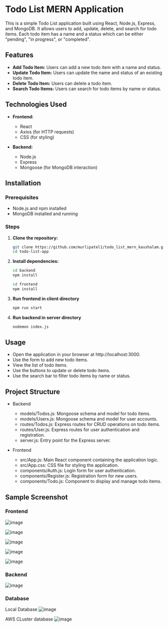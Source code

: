 # Todo List MERN Application

This is a simple Todo List application built using React, Node.js, Express, and MongoDB. It allows users to add, update, delete, and search for todo items. Each todo item has a name and a status which can be either "pending", "in progress", or "completed".

## Features

- **Add Todo Item:** Users can add a new todo item with a name and status.
- **Update Todo Item:** Users can update the name and status of an existing todo item.
- **Delete Todo Item:** Users can delete a todo item.
- **Search Todo Items:** Users can search for todo items by name or status.

## Technologies Used

- **Frontend:**
  - React
  - Axios (for HTTP requests)
  - CSS (for styling)

- **Backend:**
  - Node.js
  - Express
  - Mongoose (for MongoDB interaction)

## Installation

### Prerequisites

- Node.js and npm installed
- MongoDB installed and running

### Steps

1. **Clone the repository:**

   ```bash
   git clone https://github.com/murlipatel1/todo_list_mern_kaushalam.git
   cd todo-list-app

2. **Install dependencies:**
    ```bash
    cd backend
    npm install
    ```

    ```bash
    cd frontend
    npm install
    ```

3. **Run frontend in client directory**
    ```bash
    npm run start
    ```

4. **Run backend in server directory**
    ```bash
    nodemon index.js
    ```
## Usage

- Open the application in your browser at http://localhost:3000.
- Use the form to add new todo items.
- View the list of todo items.
- Use the buttons to update or delete todo items.
- Use the search bar to filter todo items by name or status.


## Project Structure
- Backend  
    - models/Todos.js: Mongoose schema and model for todo items.  
    - models/Users.js: Mongoose schema and model for user accounts.  
    - routes/Todos.js: Express routes for CRUD operations on todo items.  
    - routes/User.js: Express routes for user authentication and registration.  
    - server.js: Entry point for the Express server.

- Frontend  
    - src/App.js: Main React component containing the application logic.  
    - src/App.css: CSS file for styling the application.  
    - components/Auth.js: Login form for user authentication.  
    - components/Register.js: Registration form for new users.  
    - components/Todo.js: Component to display and manage todo items.
      

## Sample Screenshot

### Frontend

![image](https://github.com/user-attachments/assets/6ed7987d-3f4c-46de-9e85-05f6231b28a5)

![image](https://github.com/user-attachments/assets/3d125772-220d-468c-913e-5f8510e40999)

![image](https://github.com/murlipatel1/todo-list-mern/assets/100035961/7924490c-694b-4325-b621-15013672032b)

![image](https://github.com/murlipatel1/todo-list-mern/assets/100035961/299195b4-2fe9-4f82-ba36-3e5980616f1c)

![image](https://github.com/murlipatel1/todo-list-mern/assets/100035961/6fc90061-b5d3-47f1-8c3f-317b4cb833a4)

### Backend

![image](https://github.com/murlipatel1/todo-list-mern/assets/100035961/b1a19d23-2591-4eb6-8bd8-6f802707a198)

### Database

Local Database
![image](https://github.com/murlipatel1/todo-list-mern/assets/100035961/529dce1a-f1eb-408a-bdb7-125ead1ebdd2)

AWS CLuster database
![image](https://github.com/user-attachments/assets/0bf68e80-e4b3-42e6-94b8-b3da4cf4b6b8)
